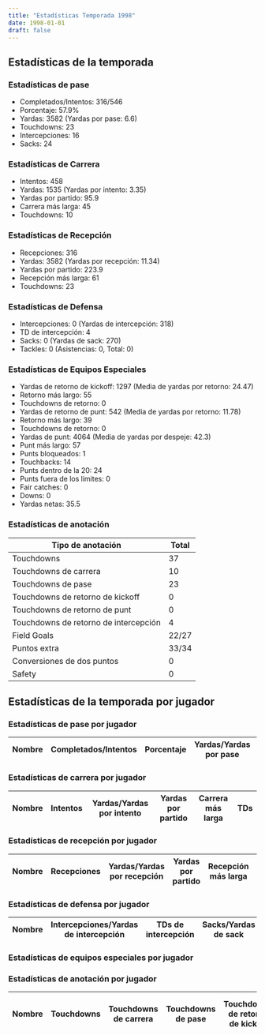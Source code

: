 ```yaml
---
title: "Estadísticas Temporada 1998"
date: 1998-01-01
draft: false
---
```


## Estadísticas de la temporada
### Estadísticas de pase
* Completados/Intentos: 316/546
* Porcentaje: 57.9%
* Yardas: 3582 (Yardas por pase: 6.6)
* Touchdowns: 23
* Intercepciones: 16
* Sacks: 24

### Estadísticas de Carrera
* Intentos: 458
* Yardas: 1535 (Yardas por intento: 3.35)
* Yardas por partido: 95.9
* Carrera más larga: 45
* Touchdowns: 10

### Estadísticas de Recepción
* Recepciones: 316
* Yardas: 3582 (Yardas por recepción: 11.34)
* Yardas por partido: 223.9
* Recepción más larga: 61
* Touchdowns: 23

### Estadísticas de Defensa
* Intercepciones: 0 (Yardas de intercepción: 318)
* TD de intercepción: 4
* Sacks: 0 (Yardas de sack: 270)
* Tackles: 0 (Asistencias: 0, Total: 0)

### Estadísticas de Equipos Especiales
* Yardas de retorno de kickoff: 1297 (Media de yardas por retorno: 24.47)
* Retorno más largo: 55
* Touchdowns de retorno: 0
* Yardas de retorno de punt: 542 (Media de yardas por retorno: 11.78)
* Retorno más largo: 39
* Touchdowns de retorno: 0
* Yardas de punt: 4064 (Media de yardas por despeje: 42.3)
* Punt más largo: 57
* Punts bloqueados: 1
* Touchbacks: 14
* Punts dentro de la 20: 24
* Punts fuera de los límites: 0
* Fair catches: 0
* Downs: 0
* Yardas netas: 35.5

### Estadísticas de anotación
| Tipo de anotación | Total |
|-------------------|-------|
| Touchdowns | 37 |
| Touchdowns de carrera | 10 |
| Touchdowns de pase | 23 |
| Touchdowns de retorno de kickoff | 0 |
| Touchdowns de retorno de punt | 0 |
| Touchdowns de retorno de intercepción | 4 |
| Field Goals | 22/27 |
| Puntos extra | 33/34 |
| Conversiones de dos puntos | 0 |
| Safety | 0 |

## Estadísticas de la temporada por jugador
### Estadísticas de pase por jugador
| Nombre | Completados/Intentos | Porcentaje | Yardas/Yardas por pase | TDs | Intercepciones | Sacks |
|--------|----------------------|------------|------------------------|-----|----------------|-------|


### Estadísticas de carrera por jugador
| Nombre | Intentos | Yardas/Yardas por intento | Yardas por partido | Carrera más larga | TDs |
|--------|----------|--------------------------|--------------------|-------------------|-----|


### Estadísticas de recepción por jugador
| Nombre | Recepciones | Yardas/Yardas por recepción | Yardas por partido | Recepción más larga | TDs |
|--------|-------------|----------------------------|--------------------|---------------------|-----|


### Estadísticas de defensa por jugador
| Nombre | Intercepciones/Yardas de intercepción | TDs de intercepción | Sacks/Yardas de sack | Tackles/Asistencias/Total |
|--------|--------------------------------------|---------------------|-----------------------|--------------------------|


### Estadísticas de equipos especiales por jugador
<!-- Puedes agregar aquí tablas para KickoffReturn, PuntReturn, Punting, Kicking si lo necesitas -->

### Estadísticas de anotación por jugador
| Nombre | Touchdowns | Touchdowns de carrera | Touchdowns de pase | Touchdowns de retorno de kickoff | Touchdowns de retorno de punt | Touchdowns de retorno de intercepción | Field Goals | Puntos extra | Conversiones de dos puntos | Safety |
|--------|------------|----------------|---------------------|----------------------------------|-------------------------------|----------------------------------|------------|--------------|--------------------------|--------|

